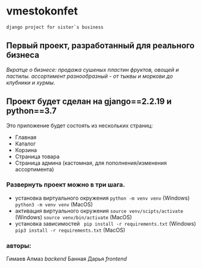 # vmestokonfet
``` django project for sister`s business ```

## Первый проект, разработанный для реального бизнеса
_Вкратце о бизнесе:_
_продажа сушеных пластин фруктов, овощей и пастилы._
_ассортимент разнообразный - от тыквы и моркови до клубники и хурмы._

## Проект будет сделан на gjango==2.2.19 и python==3.7
Это приложение будет состоять из нескольких страниц:
- Главная
- Каталог
- Корзина
- Страница товара
- Страница админа (кастомная, для пополнения/изменения ассортимента)

### Развернуть проект можно в три шага.
- установка виртуального окружения
    ``` python -m venv venv ``` (Windows) 
    ``` python3 -m venv venv ``` (MacOS) 
- активация виртуального окружения
    ```source venv/scipts/activate``` (Windows)
    ```source venv/bin/activate``` (MacOS)
- установка зависимостей
    ``` pip install -r requirements.txt``` (Windows)
    ``` pip3 install -r requirements.txt``` (MacOS)

### авторы:
Гимаев Алмаз _backend_ 
Банная Дарья _frontend_